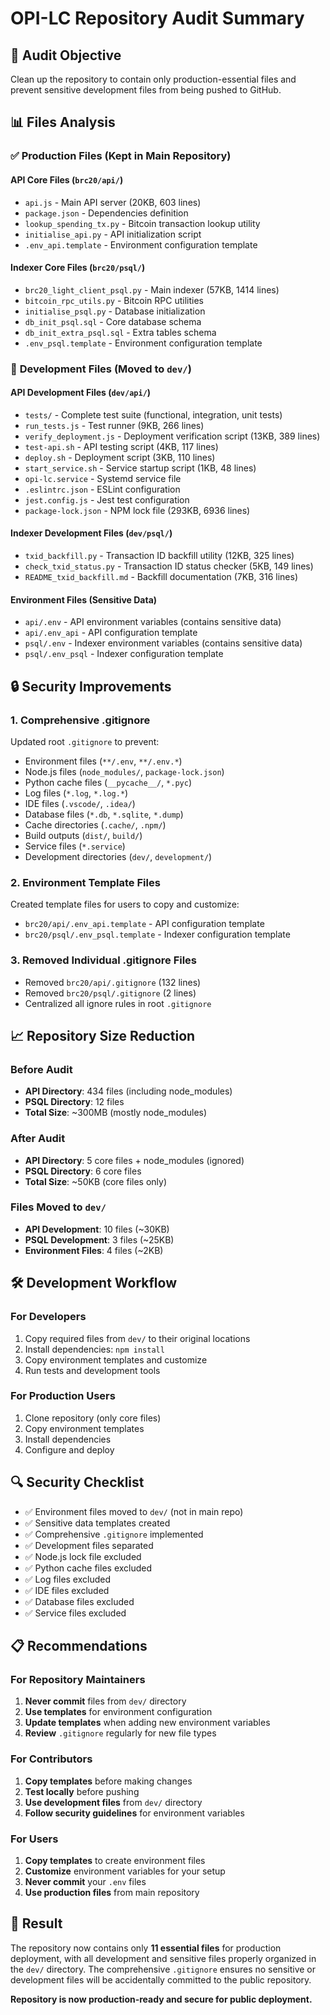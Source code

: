 # OPI-LC Repository Audit Summary

## 🎯 Audit Objective
Clean up the repository to contain only production-essential files and prevent sensitive development files from being pushed to GitHub.

## 📊 Files Analysis

### ✅ **Production Files (Kept in Main Repository)**

#### API Core Files (`brc20/api/`)
- `api.js` - Main API server (20KB, 603 lines)
- `package.json` - Dependencies definition
- `lookup_spending_tx.py` - Bitcoin transaction lookup utility
- `initialise_api.py` - API initialization script
- `.env_api.template` - Environment configuration template

#### Indexer Core Files (`brc20/psql/`)
- `brc20_light_client_psql.py` - Main indexer (57KB, 1414 lines)
- `bitcoin_rpc_utils.py` - Bitcoin RPC utilities
- `initialise_psql.py` - Database initialization
- `db_init_psql.sql` - Core database schema
- `db_init_extra_psql.sql` - Extra tables schema
- `.env_psql.template` - Environment configuration template

### 🚫 **Development Files (Moved to `dev/`)**

#### API Development Files (`dev/api/`)
- `tests/` - Complete test suite (functional, integration, unit tests)
- `run_tests.js` - Test runner (9KB, 266 lines)
- `verify_deployment.js` - Deployment verification script (13KB, 389 lines)
- `test-api.sh` - API testing script (4KB, 117 lines)
- `deploy.sh` - Deployment script (3KB, 110 lines)
- `start_service.sh` - Service startup script (1KB, 48 lines)
- `opi-lc.service` - Systemd service file
- `.eslintrc.json` - ESLint configuration
- `jest.config.js` - Jest test configuration
- `package-lock.json` - NPM lock file (293KB, 6936 lines)

#### Indexer Development Files (`dev/psql/`)
- `txid_backfill.py` - Transaction ID backfill utility (12KB, 325 lines)
- `check_txid_status.py` - Transaction ID status checker (5KB, 149 lines)
- `README_txid_backfill.md` - Backfill documentation (7KB, 316 lines)

#### Environment Files (Sensitive Data)
- `api/.env` - API environment variables (contains sensitive data)
- `api/.env_api` - API configuration template
- `psql/.env` - Indexer environment variables (contains sensitive data)
- `psql/.env_psql` - Indexer configuration template

## 🔒 Security Improvements

### 1. **Comprehensive .gitignore**
Updated root `.gitignore` to prevent:
- Environment files (`**/.env`, `**/.env.*`)
- Node.js files (`node_modules/`, `package-lock.json`)
- Python cache files (`__pycache__/`, `*.pyc`)
- Log files (`*.log`, `*.log.*`)
- IDE files (`.vscode/`, `.idea/`)
- Database files (`*.db`, `*.sqlite`, `*.dump`)
- Cache directories (`.cache/`, `.npm/`)
- Build outputs (`dist/`, `build/`)
- Service files (`*.service`)
- Development directories (`dev/`, `development/`)

### 2. **Environment Template Files**
Created template files for users to copy and customize:
- `brc20/api/.env_api.template` - API configuration template
- `brc20/psql/.env_psql.template` - Indexer configuration template

### 3. **Removed Individual .gitignore Files**
- Removed `brc20/api/.gitignore` (132 lines)
- Removed `brc20/psql/.gitignore` (2 lines)
- Centralized all ignore rules in root `.gitignore`

## 📈 Repository Size Reduction

### Before Audit
- **API Directory**: 434 files (including node_modules)
- **PSQL Directory**: 12 files
- **Total Size**: ~300MB (mostly node_modules)

### After Audit
- **API Directory**: 5 core files + node_modules (ignored)
- **PSQL Directory**: 6 core files
- **Total Size**: ~50KB (core files only)

### Files Moved to `dev/`
- **API Development**: 10 files (~30KB)
- **PSQL Development**: 3 files (~25KB)
- **Environment Files**: 4 files (~2KB)

## 🛠️ Development Workflow

### For Developers
1. Copy required files from `dev/` to their original locations
2. Install dependencies: `npm install`
3. Copy environment templates and customize
4. Run tests and development tools

### For Production Users
1. Clone repository (only core files)
2. Copy environment templates
3. Install dependencies
4. Configure and deploy

## 🔍 Security Checklist

- ✅ Environment files moved to `dev/` (not in main repo)
- ✅ Sensitive data templates created
- ✅ Comprehensive `.gitignore` implemented
- ✅ Development files separated
- ✅ Node.js lock file excluded
- ✅ Python cache files excluded
- ✅ Log files excluded
- ✅ IDE files excluded
- ✅ Database files excluded
- ✅ Service files excluded

## 📋 Recommendations

### For Repository Maintainers
1. **Never commit** files from `dev/` directory
2. **Use templates** for environment configuration
3. **Update templates** when adding new environment variables
4. **Review** `.gitignore` regularly for new file types

### For Contributors
1. **Copy templates** before making changes
2. **Test locally** before pushing
3. **Use development files** from `dev/` directory
4. **Follow security guidelines** for environment variables

### For Users
1. **Copy templates** to create environment files
2. **Customize** environment variables for your setup
3. **Never commit** your `.env` files
4. **Use production files** from main repository

## 🎯 Result

The repository now contains only **11 essential files** for production deployment, with all development and sensitive files properly organized in the `dev/` directory. The comprehensive `.gitignore` ensures no sensitive or development files will be accidentally committed to the public repository.

**Repository is now production-ready and secure for public deployment.** 